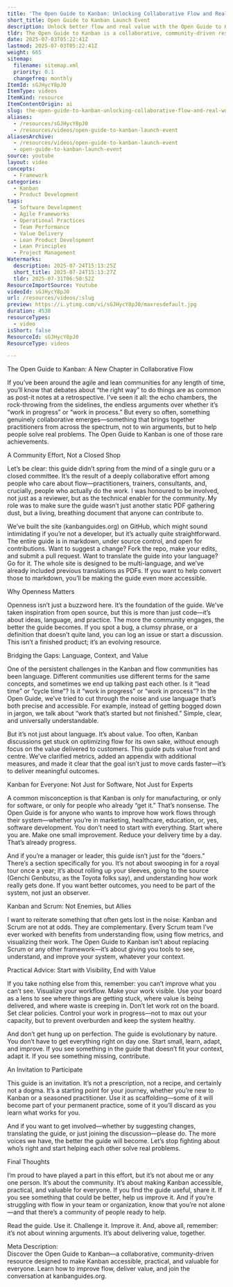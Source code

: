 ```yaml
---
title: 'The Open Guide to Kanban: Unlocking Collaborative Flow and Real-World Value for Every Team'
short_title: Open Guide to Kanban Launch Event
description: Unlock better flow and real value with the Open Guide to Kanban—a practical, community-driven resource for teams in any industry. Join the movement!
tldr: The Open Guide to Kanban is a collaborative, community-driven resource that makes Kanban accessible and practical for all teams, focusing on real-world value rather than rigid rules or jargon. It encourages managers and teams to start small, visualize work, and continuously improve by contributing to and adapting the guide. Managers should engage directly with their teams, use the guide to enhance visibility and flow, and participate in the community to solve real problems together.
date: 2025-07-03T05:22:41Z
lastmod: 2025-07-03T05:22:41Z
weight: 665
sitemap:
  filename: sitemap.xml
  priority: 0.1
  changefreq: monthly
ItemId: sGJHycY8pJ0
ItemType: videos
ItemKind: resource
ItemContentOrigin: ai
slug: the-open-guide-to-kanban-unlocking-collaborative-flow-and-real-world-value-for-every-team
aliases:
  - /resources/sGJHycY8pJ0
  - /resources/videos/open-guide-to-kanban-launch-event
aliasesArchive:
  - /resources/videos/open-guide-to-kanban-launch-event
  - open-guide-to-kanban-launch-event
source: youtube
layout: video
concepts:
  - Framework
categories:
  - Kanban
  - Product Development
tags:
  - Software Development
  - Agile Frameworks
  - Operational Practices
  - Team Performance
  - Value Delivery
  - Lean Product Development
  - Lean Principles
  - Project Management
Watermarks:
  description: 2025-07-24T15:13:25Z
  short_title: 2025-07-24T15:13:27Z
  tldr: 2025-07-31T06:50:52Z
ResourceImportSource: Youtube
videoId: sGJHycY8pJ0
url: /resources/videos/:slug
preview: https://i.ytimg.com/vi/sGJHycY8pJ0/maxresdefault.jpg
duration: 4538
resourceTypes:
  - video
isShort: false
ResourceId: sGJHycY8pJ0
ResourceType: videos

---
```

The Open Guide to Kanban: A New Chapter in Collaborative Flow

If you’ve been around the agile and lean communities for any length of time, you’ll know that debates about “the right way” to do things are as common as post-it notes at a retrospective. I’ve seen it all: the echo chambers, the rock-throwing from the sidelines, the endless arguments over whether it’s “work in progress” or “work in process.” But every so often, something genuinely collaborative emerges—something that brings together practitioners from across the spectrum, not to win arguments, but to help people solve real problems. The Open Guide to Kanban is one of those rare achievements.

A Community Effort, Not a Closed Shop

Let’s be clear: this guide didn’t spring from the mind of a single guru or a closed committee. It’s the result of a deeply collaborative effort among people who care about flow—practitioners, trainers, consultants, and, crucially, people who actually do the work. I was honoured to be involved, not just as a reviewer, but as the technical enabler for the community. My role was to make sure the guide wasn’t just another static PDF gathering dust, but a living, breathing document that anyone can contribute to.

We’ve built the site (kanbanguides.org) on GitHub, which might sound intimidating if you’re not a developer, but it’s actually quite straightforward. The entire guide is in markdown, under source control, and open for contributions. Want to suggest a change? Fork the repo, make your edits, and submit a pull request. Want to translate the guide into your language? Go for it. The whole site is designed to be multi-language, and we’ve already included previous translations as PDFs. If you want to help convert those to markdown, you’ll be making the guide even more accessible.

Why Openness Matters

Openness isn’t just a buzzword here. It’s the foundation of the guide. We’ve taken inspiration from open source, but this is more than just code—it’s about ideas, language, and practice. The more the community engages, the better the guide becomes. If you spot a bug, a clumsy phrase, or a definition that doesn’t quite land, you can log an issue or start a discussion. This isn’t a finished product; it’s an evolving resource.

Bridging the Gaps: Language, Context, and Value

One of the persistent challenges in the Kanban and flow communities has been language. Different communities use different terms for the same concepts, and sometimes we end up talking past each other. Is it “lead time” or “cycle time”? Is it “work in progress” or “work in process”? In the Open Guide, we’ve tried to cut through the noise and use language that’s both precise and accessible. For example, instead of getting bogged down in jargon, we talk about “work that’s started but not finished.” Simple, clear, and universally understandable.

But it’s not just about language. It’s about value. Too often, Kanban discussions get stuck on optimizing flow for its own sake, without enough focus on the value delivered to customers. This guide puts value front and centre. We’ve clarified metrics, added an appendix with additional measures, and made it clear that the goal isn’t just to move cards faster—it’s to deliver meaningful outcomes.

Kanban for Everyone: Not Just for Software, Not Just for Experts

A common misconception is that Kanban is only for manufacturing, or only for software, or only for people who already “get it.” That’s nonsense. The Open Guide is for anyone who wants to improve how work flows through their system—whether you’re in marketing, healthcare, education, or, yes, software development. You don’t need to start with everything. Start where you are. Make one small improvement. Reduce your delivery time by a day. That’s already progress.

And if you’re a manager or leader, this guide isn’t just for the “doers.” There’s a section specifically for you. It’s not about swooping in for a royal tour once a year; it’s about rolling up your sleeves, going to the source (Genchi Genbutsu, as the Toyota folks say), and understanding how work really gets done. If you want better outcomes, you need to be part of the system, not just an observer.

Kanban and Scrum: Not Enemies, but Allies

I want to reiterate something that often gets lost in the noise: Kanban and Scrum are not at odds. They are complementary. Every Scrum team I’ve ever worked with benefits from understanding flow, using flow metrics, and visualizing their work. The Open Guide to Kanban isn’t about replacing Scrum or any other framework—it’s about giving you tools to see, understand, and improve your system, whatever your context.

Practical Advice: Start with Visibility, End with Value

If you take nothing else from this, remember: you can’t improve what you can’t see. Visualize your workflow. Make your work visible. Use your board as a lens to see where things are getting stuck, where value is being delivered, and where waste is creeping in. Don’t let work rot on the board. Set clear policies. Control your work in progress—not to max out your capacity, but to prevent overburden and keep the system healthy.

And don’t get hung up on perfection. The guide is evolutionary by nature. You don’t have to get everything right on day one. Start small, learn, adapt, and improve. If you see something in the guide that doesn’t fit your context, adapt it. If you see something missing, contribute.

An Invitation to Participate

This guide is an invitation. It’s not a prescription, not a recipe, and certainly not a dogma. It’s a starting point for your journey, whether you’re new to Kanban or a seasoned practitioner. Use it as scaffolding—some of it will become part of your permanent practice, some of it you’ll discard as you learn what works for you.

And if you want to get involved—whether by suggesting changes, translating the guide, or just joining the discussion—please do. The more voices we have, the better the guide will become. Let’s stop fighting about who’s right and start helping each other solve real problems.

Final Thoughts

I’m proud to have played a part in this effort, but it’s not about me or any one person. It’s about the community. It’s about making Kanban accessible, practical, and valuable for everyone. If you find the guide useful, share it. If you see something that could be better, help us improve it. And if you’re struggling with flow in your team or organization, know that you’re not alone—and that there’s a community of people ready to help.

Read the guide. Use it. Challenge it. Improve it. And, above all, remember: it’s not about winning arguments. It’s about delivering value, together.

Meta Description:  
Discover the Open Guide to Kanban—a collaborative, community-driven resource designed to make Kanban accessible, practical, and valuable for everyone. Learn how to improve flow, deliver value, and join the conversation at kanbanguides.org.
